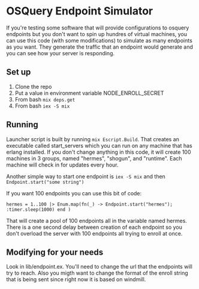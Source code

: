 # OSQuery Endpoint Simulator

If you're testing some software that will provide configurations to osquery
endpoints but you don't want to spin up hundres of virtual machines, you can
use this code (with some modifications) to simulate as many endpoints as you
want. They generate the traffic that an endpoint would generate and you can
see how your server is responding.

## Set up

1. Clone the repo
2. Put a value in environment variable NODE_ENROLL_SECRET
3. From bash `mix deps.get`
4. From bash `iex -S mix`

## Running
Launcher script is built by running `mix Escript.Build`. That creates an executable
called start_servers which you can run on any machine that has erlang installed. If
you don't change anything in this code, it will create 100 machines in 3 groups,
named "hermes", "shogun", and "runtime". Each machine will check in for updates
every hour.

Another simple way to start one endpoint is `iex -S mix` and then
 `Endpoint.start("some string")`

If you want 100 endpoints you can use this bit of code:

`hermes = 1..100 |> Enum.map(fn(_) -> Endpoint.start("hermes"); :timer.sleep(1000) end )`

That will create a pool of 100 endpoints all in the variable named hermes. There is a
one second delay between creation of each endpoint so you don't overload the server
with 100 endpoints all trying to enroll at once.

## Modifying for your needs
Look in lib/endpoint.ex. You'll need to change the url that the endpoints will
try to reach. Also you migth want to change the format of the enroll string that
is being sent since right now it is based on windmill.
